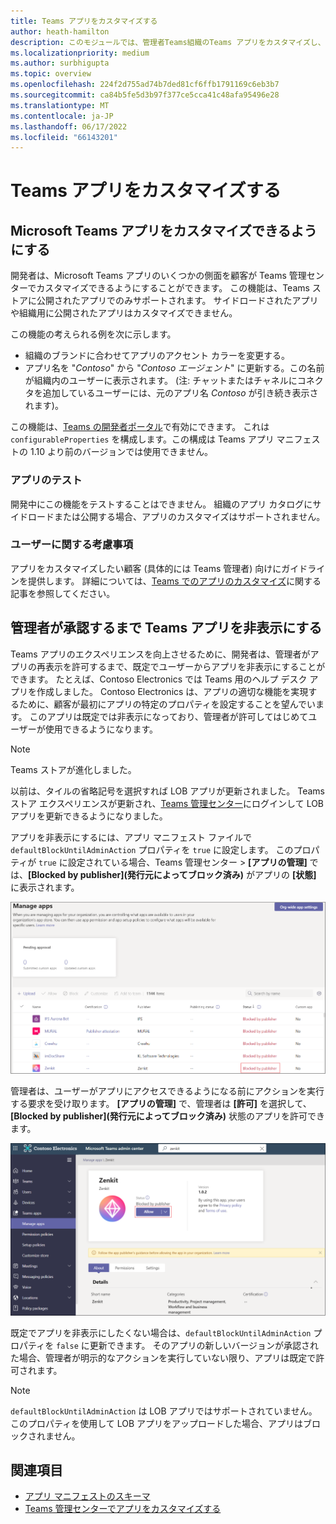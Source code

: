 ```yaml
---
title: Teams アプリをカスタマイズする
author: heath-hamilton
description: このモジュールでは、管理者Teams組織のTeams アプリをカスタマイズし、管理者が承認するまでTeamsアプリを非表示にする方法について説明します。
ms.localizationpriority: medium
ms.author: surbhigupta
ms.topic: overview
ms.openlocfilehash: 224f2d755ad74b7ded81cf6ffb1791169c6eb3b7
ms.sourcegitcommit: ca84b5fe5d3b97f377ce5cca41c48afa95496e28
ms.translationtype: MT
ms.contentlocale: ja-JP
ms.lasthandoff: 06/17/2022
ms.locfileid: "66143201"
---
```

# <a name="customize-your-teams-app"></a>Teams アプリをカスタマイズする

## <a name="enable-your-microsoft-teams-app-to-be-customized"></a>Microsoft Teams アプリをカスタマイズできるようにする

開発者は、Microsoft Teams アプリのいくつかの側面を顧客が Teams 管理センターでカスタマイズできるようにすることができます。 この機能は、Teams ストアに公開されたアプリでのみサポートされます。 サイドロードされたアプリや組織用に公開されたアプリはカスタマイズできません。

この機能の考えられる例を次に示します。

* 組織のブランドに合わせてアプリのアクセント カラーを変更する。
* アプリ名を "*Contoso*" から "*Contoso エージェント*" に更新する。この名前が組織内のユーザーに表示されます。 (注: チャットまたはチャネルにコネクタを追加しているユーザーには、元のアプリ名 *Contoso* が引き続き表示されます)。

この機能は、[Teams の開発者ポータル](https://dev.teams.microsoft.com/home)で有効にできます。 これは `configurableProperties` を構成します。この構成は Teams アプリ マニフェストの 1.10 より前のバージョンでは使用できません。

### <a name="test-your-app"></a>アプリのテスト

開発中にこの機能をテストすることはできません。 組織のアプリ カタログにサイドロードまたは公開する場合、アプリのカスタマイズはサポートされません。

### <a name="user-considerations"></a>ユーザーに関する考慮事項

アプリをカスタマイズしたい顧客 (具体的には Teams 管理者) 向けにガイドラインを提供します。 詳細については、[Teams でのアプリのカスタマイズ](/MicrosoftTeams/customize-apps)に関する記事を参照してください。

## <a name="hide-teams-app-until-admin-approves"></a>管理者が承認するまで Teams アプリを非表示にする

Teams アプリのエクスペリエンスを向上させるために、開発者は、管理者がアプリの再表示を許可するまで、既定でユーザーからアプリを非表示にすることができます。 たとえば、Contoso Electronics では Teams 用のヘルプ デスク アプリを作成しました。 Contoso Electronics は、アプリの適切な機能を実現するために、顧客が最初にアプリの特定のプロパティを設定することを望んでいます。 このアプリは既定では非表示になっており、管理者が許可してはじめてユーザーが使用できるようになります。

> [!NOTE]
> Teams ストアが進化しました。
> 
> 以前は、タイルの省略記号を選択すれば LOB アプリが更新されました。 Teams ストア エクスペリエンスが更新され、[Teams 管理センター](https://admin.teams.microsoft.com)にログインして LOB アプリを更新できるようになりました。

アプリを非表示にするには、アプリ マニフェスト ファイルで `defaultBlockUntilAdminAction` プロパティを `true` に設定します。 このプロパティが `true` に設定されている場合、Teams 管理センター > **[アプリの管理]** では、**[Blocked by publisher]\(発行元によってブロック済み\)** がアプリの **[状態]** に表示されます。

![発行元によってブロックされたアプリを管理する](../../assets/images/apps-in-meetings/manageappsblockedapps.png)

管理者は、ユーザーがアプリにアクセスできるようになる前にアクションを実行する要求を受け取ります。 **[アプリの管理]** で、管理者は **[許可]** を選択して、**[Blocked by publisher]\(発行元によってブロック済み\)** 状態のアプリを許可できます。

![アプリを管理する](../../assets/images/apps-in-meetings/manageapp.png)

既定でアプリを非表示にしたくない場合は、`defaultBlockUntilAdminAction` プロパティを `false` に更新できます。 そのアプリの新しいバージョンが承認された場合、管理者が明示的なアクションを実行していない限り、アプリは既定で許可されます。

> [!NOTE]
> `defaultBlockUntilAdminAction` は LOB アプリではサポートされていません。 このプロパティを使用して LOB アプリをアップロードした場合、アプリはブロックされません。

## <a name="see-also"></a>関連項目

* [アプリ マニフェストのスキーマ](/microsoftteams/platform/resources/schema/manifest-schema)
* [Teams 管理センターでアプリをカスタマイズする](/MicrosoftTeams/customize-apps)